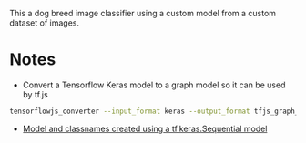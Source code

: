 This a dog breed image classifier using a custom model from a custom dataset of images.

# Notes

- Convert a Tensorflow Keras model to a graph model so it can be used by tf.js

```bash
tensorflowjs_converter --input_format keras --output_format tfjs_graph_model my_model.h5  model
```

- [Model and classnames created using a tf.keras.Sequential model](https://colab.research.google.com/github/tensorflow/docs/blob/master/site/en/tutorials/images/classification.ipynb)
